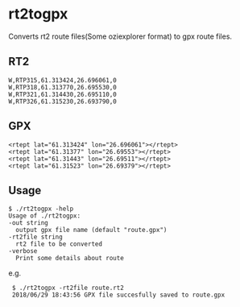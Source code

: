 # rt2togpx

Converts rt2 route files(Some oziexplorer format) to gpx route files.

## RT2

    W,RTP315,61.313424,26.696061,0
    W,RTP318,61.313770,26.695530,0
    W,RTP321,61.314430,26.695110,0
    W,RTP326,61.315230,26.693790,0

## GPX
    
    <rtept lat="61.313424" lon="26.696061"></rtept>
    <rtept lat="61.31377" lon="26.69553"></rtept>
    <rtept lat="61.31443" lon="26.69511"></rtept>
    <rtept lat="61.31523" lon="26.69379"></rtept>

## Usage

    $ ./rt2togpx -help
    Usage of ./rt2togpx:
    -out string
      output gpx file name (default "route.gpx")
    -rt2file string
      rt2 file to be converted
    -verbose
      Print some details about route

e.g.

     $ ./rt2togpx -rt2file route.rt2 
     2018/06/29 18:43:56 GPX file succesfully saved to route.gpx
